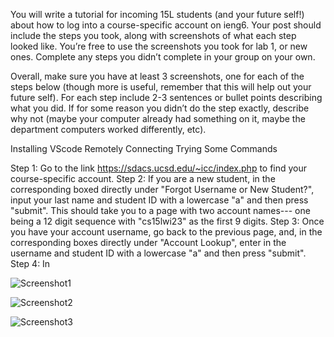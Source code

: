 You will write a tutorial for incoming 15L students (and your future self!) about how to log into a course-specific account on ieng6. Your post should include the steps you took, along with screenshots of what each step looked like. You’re free to use the screenshots you took for lab 1, or new ones. Complete any steps you didn’t complete in your group on your own.

Overall, make sure you have at least 3 screenshots, one for each of the steps below (though more is useful, remember that this will help out your future self). For each step include 2-3 sentences or bullet points describing what you did. If for some reason you didn’t do the step exactly, describe why not (maybe your computer already had something on it, maybe the department computers worked differently, etc).

Installing VScode
Remotely Connecting
Trying Some Commands

Step 1: Go to the link https://sdacs.ucsd.edu/~icc/index.php to find your course-specific account.
Step 2: If you are a new student, in the corresponding boxed directly under "Forgot Username or New Student?", input your last name and student ID with a lowercase "a" and then press "submit". This should take you to a page with two account names--- one being a 12 digit sequence with "cs15lwi23" as the first 9 digits.
Step 3: Once you have your account username, go back to the previous page, and, in the corresponding boxes directly under "Account Lookup", enter in the username and student ID with a lowercase "a" and then press "submit".
Step 4: In 


![Screenshot1](https://user-images.githubusercontent.com/122498397/212212561-e6c64a37-35b2-46f0-b615-c6d7098efc22.jpg)


![Screenshot2](https://user-images.githubusercontent.com/122498397/212212940-ddbc4098-235f-4bc8-bae1-6e77c7fbd6bd.jpg)



![Screenshot3](https://user-images.githubusercontent.com/122498397/212213007-2f18722b-32b5-445e-911e-d0c1540dba5f.jpg)




